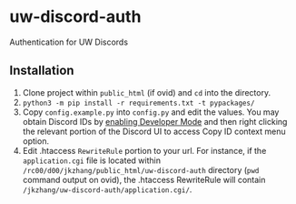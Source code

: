 # uw-discord-auth
Authentication for UW Discords

## Installation
1. Clone project within `public_html` (if ovid) and `cd` into the directory.
2. `python3 -m pip install -r requirements.txt -t pypackages/`
3. Copy `config.example.py` into `config.py` and edit the values. You may obtain Discord IDs by [enabling Developer Mode](https://support.discord.com/hc/en-us/articles/206346498-Where-can-I-find-my-User-Server-Message-ID-) and then right clicking the relevant portion of the Discord UI to access Copy ID context menu option.
4. Edit .htaccess `RewriteRule` portion to your url. For instance, if the `application.cgi` file is located within `/rc00/d00/jkzhang/public_html/uw-discord-auth` directory (`pwd` command output on ovid), the .htaccess RewriteRule will contain `/jkzhang/uw-discord-auth/application.cgi/`.
